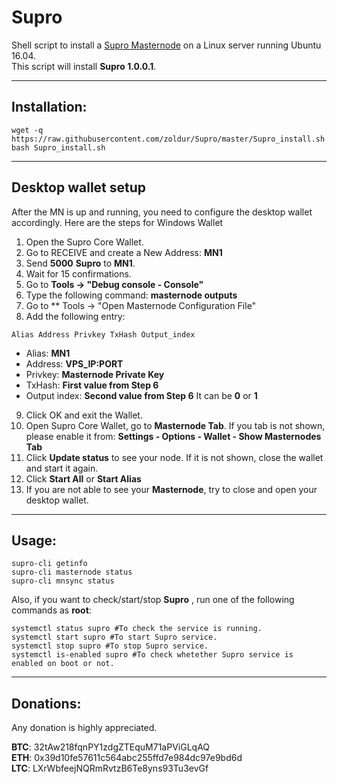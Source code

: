 # Supro
Shell script to install a [Supro Masternode](http://supro.cc/) on a Linux server running Ubuntu 16.04.  
This script will install **Supro 1.0.0.1**.
***

## Installation:
```
wget -q https://raw.githubusercontent.com/zoldur/Supro/master/Supro_install.sh
bash Supro_install.sh
```
***

## Desktop wallet setup

After the MN is up and running, you need to configure the desktop wallet accordingly. Here are the steps for Windows Wallet
1. Open the Supro Core Wallet.
2. Go to RECEIVE and create a New Address: **MN1**
3. Send **5000** **Supro** to **MN1**.
4. Wait for 15 confirmations.
5. Go to **Tools -> "Debug console - Console"**
6. Type the following command: **masternode outputs**
7. Go to  ** Tools -> "Open Masternode Configuration File"
8. Add the following entry:
```
Alias Address Privkey TxHash Output_index
```
* Alias: **MN1**
* Address: **VPS_IP:PORT**
* Privkey: **Masternode Private Key**
* TxHash: **First value from Step 6** 
* Output index:  **Second value from Step 6** It can be **0** or **1**
9. Click OK and exit the Wallet.
10. Open Supro Core Wallet, go to **Masternode Tab**. If you tab is not shown, please enable it from: **Settings - Options - Wallet - Show Masternodes Tab**
11. Click **Update status** to see your node. If it is not shown, close the wallet and start it again.
10. Click **Start All** or **Start Alias**
11. If you are not able to see your **Masternode**, try to close and open your desktop wallet.
***

## Usage:
```
supro-cli getinfo
supro-cli masternode status
supro-cli mnsync status
```
Also, if you want to check/start/stop **Supro** , run one of the following commands as **root**:
```
systemctl status supro #To check the service is running.
systemctl start supro #To start Supro service.
systemctl stop supro #To stop Supro service.
systemctl is-enabled supro #To check whetether Supro service is enabled on boot or not.
```
***

## Donations:  

Any donation is highly appreciated.  

  
**BTC**: 32tAw218fqnPY1zdgZTEquM71aPViGLqAQ  
**ETH**: 0x39d10fe57611c564abc255ffd7e984dc97e9bd6d  
**LTC**: LXrWbfeejNQRmRvtzB6Te8yns93Tu3evGf
